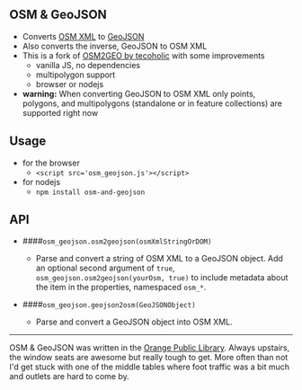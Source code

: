 ## OSM & GeoJSON

- Converts [OSM XML](http://wiki.openstreetmap.org/wiki/OSM_XML) to [GeoJSON](http://www.geojson.org/)
- Also converts the inverse, GeoJSON to OSM XML
- This is a fork of [OSM2GEO by tecoholic](https://gist.github.com/tecoholic/1396990) with some improvements
    - vanilla JS, no dependencies
    - multipolygon support
    - browser or nodejs
- __warning:__ When converting GeoJSON to OSM XML only points, polygons, and multipolygons (standalone or in feature collections) are supported right now

## Usage
- for the browser
    - `<script src='osm_geojson.js'></script>`
- for nodejs
    - `npm install osm-and-geojson`

## API

- ####`osm_geojson.osm2geojson(osmXmlStringOrDOM)`
    - Parse and convert a string of OSM XML to a GeoJSON object. Add an optional second argument of `true`, `osm_geojson.osm2geojson(yourOsm, true)` to include metadata about the item in the properties, namespaced `osm_*`.

- ####`osm_geojson.geojson2osm(GeoJSONObject)`
    - Parse and convert a GeoJSON object into OSM XML.

---
OSM & GeoJSON was written in the [Orange Public Library](http://www.flickr.com/photos/twobears2/5163373046/in/set-72157625352078650). Always upstairs, the window seats are awesome but really tough to get. More often than not I'd get stuck with one of the middle tables where foot traffic was a bit much and outlets are hard to come by.
